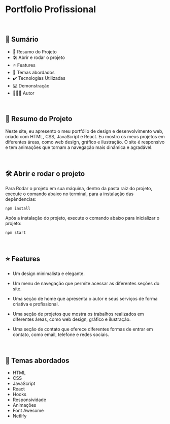 # Portfolio Profissional 

<br>

## 📎 Sumário
- 📌 Resumo do Projeto
- 🛠️ Abrir e rodar o projeto
- ⭐ Features
- 📂 Temas abordados
- ✔️ Tecnologias Utilizadas
- 💻 Demonstração
- 🙋🏻‍♂️ Autor

<br>

## 📌 Resumo do Projeto
Neste site, eu apresento o meu portfólio de design e desenvolvimento web, criado com HTML, CSS, JavaScript e React. Eu mostro os meus projetos em diferentes áreas, como web design, gráfico e ilustração. O site é responsivo e tem animações que tornam a navegação mais dinâmica e agradável.

<br>

## 🛠️ Abrir e rodar o projeto
Para Rodar o projeto em sua máquina, dentro da pasta raiz do projeto, execute o comando abaixo no terminal, para a instalação das depêndencias:
```
npm install
```
Após a instalação do projeto, execute o comando abaixo para inicializar o projeto:
```
npm start
```

<br>

## ⭐ Features

- Um design minimalista e elegante.

- Um menu de navegação que permite acessar as diferentes seções do site.

- Uma seção de home que apresenta o autor e seus serviços de forma criativa e profissional.

- Uma seção de projetos que mostra os trabalhos realizados em diferentes áreas, como web design, gráfico e ilustração.

- Uma seção de contato que oferece diferentes formas de entrar em contato, como email, telefone e redes sociais.

<br>

## 📂 Temas abordados
- HTML
- CSS
- JavaScript
- React
- Hooks
- Responsividade
- Animações
- Font Awesome
- Netlify

<br>